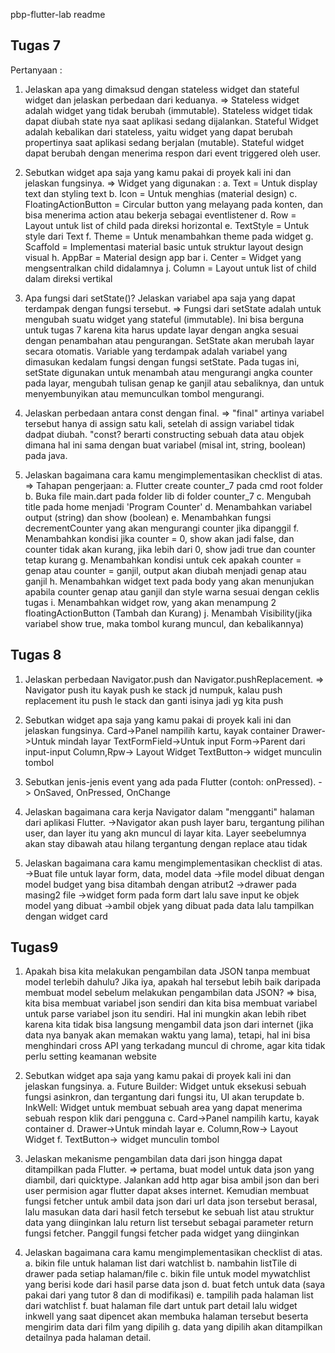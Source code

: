 pbp-flutter-lab readme

## Tugas 7
Pertanyaan :
1. Jelaskan apa yang dimaksud dengan stateless widget dan stateful widget dan jelaskan perbedaan dari keduanya.
=>  Stateless widget adalah widget yang tidak berubah (immutable). Stateless widget tidak dapat diubah state nya saat aplikasi sedang dijalankan. Stateful Widget adalah kebalikan dari stateless, yaitu widget yang dapat berubah propertinya saat aplikasi sedang berjalan (mutable). Stateful widget dapat berubah dengan menerima respon dari event triggered oleh user.

2. Sebutkan widget apa saja yang kamu pakai di proyek kali ini dan jelaskan fungsinya.
=>  Widget yang digunakan :
a. Text = Untuk display text dan styling text
b. Icon = Untuk menghias (material design)
c. FloatingActionButton = Circular button yang melayang pada konten, dan bisa menerima action atau bekerja sebagai eventlistener
d. Row = Layout untuk list of child pada direksi horizontal
e. TextStyle = Untuk style dari Text
f. Theme = Untuk menambahkan theme pada widget
g. Scaffold = Implementasi material basic untuk struktur layout design visual
h. AppBar = Material design app bar
i. Center = Widget yang mengsentralkan child didalamnya
j. Column = Layout untuk list of child dalam direksi vertikal
    
3. Apa fungsi dari setState()? Jelaskan variabel apa saja yang dapat terdampak dengan fungsi tersebut.
=> Fungsi dari setState adalah untuk mengubah suatu widget yang stateful (immutable). Ini bisa berguna untuk tugas 7 karena kita harus update layar dengan angka sesuai dengan penambahan atau pengurangan. SetState akan merubah layar secara otomatis. Variable yang terdampak adalah variabel yang dimasukan kedalam fungsi dengan fungsi setState. Pada tugas ini, setState digunakan untuk menambah atau mengurangi angka counter pada layar, mengubah tulisan genap ke ganjil atau sebaliknya, dan untuk menyembunyikan atau memunculkan tombol mengurangi.

4. Jelaskan perbedaan antara const dengan final.
=> "final" artinya variabel tersebut hanya di assign satu kali, setelah di assign variabel tidak dadpat diubah. "const? berarti constructing sebuah data atau objek dimana hal ini sama dengan buat variabel (misal int, string, boolean) pada java.

5. Jelaskan bagaimana cara kamu mengimplementasikan checklist di atas.
=> Tahapan pengerjaan:
a. Flutter create counter_7 pada cmd root folder
b. Buka file main.dart pada folder lib di folder counter_7
c. Mengubah title pada home menjadi 'Program Counter'
d. Menambahkan variabel output (string) dan show (boolean)
e. Menambahkan fungsi decrementCounter yang akan mengurangi counter jika dipanggil
f. Menambahkan kondisi jika counter = 0, show akan jadi false, dan counter tidak akan kurang, jika lebih dari 0, show jadi true dan counter tetap kurang
g. Menambahkan kondisi untuk cek apakah counter = genap atau counter = ganjil, output akan diubah menjadi genap atau ganjil
h. Menambahkan widget text pada body yang akan menunjukan apabila counter genap atau ganjil dan style warna sesuai dengan ceklis tugas
i. Menambahkan widget row, yang akan menampung 2 floatingActionButton (Tambah dan Kurang)
j. Menambah Visibility(jika variabel show true, maka tombol kurang muncul, dan kebalikannya)

## Tugas 8
1. Jelaskan perbedaan Navigator.push dan Navigator.pushReplacement.
=> Navigator push itu kayak push ke stack jd numpuk, kalau push replacement itu push le stack dan ganti isinya jadi yg kita push

2. Sebutkan widget apa saja yang kamu pakai di proyek kali ini dan jelaskan fungsinya.
Card->Panel nampilih kartu, kayak container
Drawer->Untuk mindah layar
TextFormField->Untuk input 
Form->Parent dari input-input
Column,Rpw-> Layout Widget
TextButton-> widget munculin tombol

3. Sebutkan jenis-jenis event yang ada pada Flutter (contoh: onPressed).
-> OnSaved, OnPressed, OnChange

4. Jelaskan bagaimana cara kerja Navigator dalam "mengganti" halaman dari aplikasi Flutter.
->Navigator akan push layer baru, tergantung pilihan user, dan layer itu yang akn muncul di layar kita. Layer seebelumnya akan stay dibawah atau hilang tergantung dengan replace atau tidak

5. Jelaskan bagaimana cara kamu mengimplementasikan checklist di atas.
->Buat file untuk layar form, data, model data
->file model dibuat dengan model budget yang bisa ditambah dengan atribut2
->drawer pada masing2 file
->widget form pada form dart lalu save input ke objek model yang dibuat
->ambil objek yang dibuat pada data lalu tampilkan dengan widget card

## Tugas9
 1. Apakah bisa kita melakukan pengambilan data JSON tanpa membuat model terlebih dahulu? Jika iya, apakah hal tersebut lebih baik daripada membuat model sebelum melakukan pengambilan data JSON?
 => bisa, kita bisa membuat variabel json sendiri dan kita bisa membuat variabel untuk parse variabel json itu sendiri. Hal ini mungkin akan lebih ribet karena kita tidak bisa langsung mengambil data json dari internet (jika data nya banyak akan memakan waktu yang lama), tetapi, hal ini bisa menghindari cross API yang terkadang muncul di chrome, agar kita tidak perlu setting keamanan website

 2. Sebutkan widget apa saja yang kamu pakai di proyek kali ini dan jelaskan fungsinya.
 a. Future Builder: Widget untuk eksekusi sebuah fungsi asinkron, dan tergantung dari fungsi itu, UI akan terupdate
 b. InkWell: Widget untuk membuat sebuah area yang dapat menerima sebuah respon klik dari pengguna
 c. Card->Panel nampilih kartu, kayak container
 d. Drawer->Untuk mindah layar 
 e. Column,Row-> Layout Widget
 f. TextButton-> widget munculin tombol

 3. Jelaskan mekanisme pengambilan data dari json hingga dapat ditampilkan pada Flutter.
 => pertama, buat model untuk data json yang diambil, dari quicktype. Jalankan add http agar bisa ambil json dan beri user permision agar flutter dapat akses internet. Kemudian membuat fungsi fetcher untuk ambil data json dari url data json tersebut berasal, lalu masukan data dari hasil fetch tersebut ke sebuah list atau struktur data yang diinginkan lalu return list tersebut sebagai parameter return fungsi fetcher. Panggil fungsi fetcher pada widget yang diinginkan

 4. Jelaskan bagaimana cara kamu mengimplementasikan checklist di atas.
 a. bikin file untuk halaman list dari watchlist
 b. nambahin listTile di drawer pada setiap halaman/file
 c. bikin file untuk model mywatchlist yang berisi kode dari hasil parse data json
 d. buat fetch untuk data (saya pakai dari yang tutor 8 dan di modifikasi)
 e. tampilih pada halaman list dari watchlist
 f. buat halaman file dart untuk part detail lalu widget inkwell yang saat dipencet akan membuka halaman tersebut beserta mengirim data dari film yang dipilih
 g. data yang dipilih akan ditampilkan detailnya pada halaman detail.